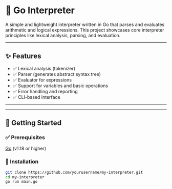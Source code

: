 # 🧮 Go Interpreter

A simple and lightweight interpreter written in Go that parses and evaluates arithmetic and logical expressions. This project showcases core interpreter principles like lexical analysis, parsing, and evaluation.

---

## ✨ Features

- ✅ Lexical analysis (tokenizer)
- ✅ Parser (generates abstract syntax tree)
- ✅ Evaluator for expressions
- ✅ Support for variables and basic operations
- ✅ Error handling and reporting
- ✅ CLI-based interface

---

---

## 🚀 Getting Started

### ✅ Prerequisites

[Go](https://golang.org/doc/install) (v1.18 or higher)

### 🔧 Installation

```bash
git clone https://github.com/yourusername/my-interpreter.git
cd my-interpreter
go run main.go
